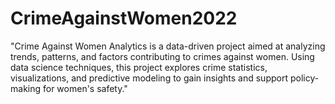 # CrimeAgainstWomen2022
"Crime Against Women Analytics is a data-driven project aimed at analyzing trends, patterns, and factors contributing to crimes against women. Using data science techniques, this project explores crime statistics, visualizations, and predictive modeling to gain insights and support policy-making for women's safety."
